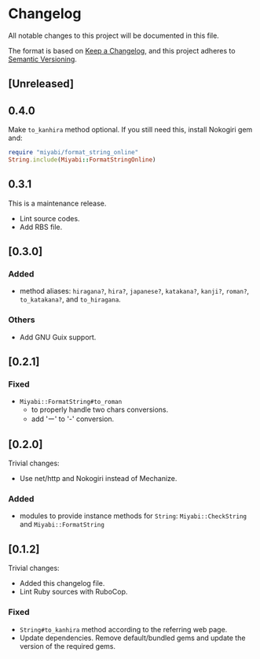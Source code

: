 # Changelog

All notable changes to this project will be documented in this file.

The format is based on [Keep a Changelog][cl], and this project adheres to [Semantic Versioning][v].

[cl]: https://keepachangelog.com/en/1.0.0/
[v]: https://semver.org/spec/v2.0.0.html

## [Unreleased]

## 0.4.0

Make `to_kanhira` method optional.  If you still need this, install Nokogiri gem and:

```ruby
require "miyabi/format_string_online"
String.include(Miyabi::FormatStringOnline)
```

## 0.3.1

This is a maintenance release.

* Lint source codes.
* Add RBS file.

## [0.3.0]

### Added

* method aliases: `hiragana?`, `hira?`, `japanese?`, `katakana?`, `kanji?`, `roman?`, `to_katakana?`, and `to_hiragana`.

### Others

* Add GNU Guix support.

## [0.2.1]

### Fixed

* `Miyabi::FormatString#to_roman`
  * to properly handle two chars conversions.
  * add 'ー' to '-' conversion.

## [0.2.0]

Trivial changes:

* Use net/http and Nokogiri instead of Mechanize.

### Added

* modules to provide instance methods for `String`: `Miyabi::CheckString` and `Miyabi::FormatString`

## [0.1.2]

Trivial changes:

* Added this changelog file.
* Lint Ruby sources with RuboCop.

### Fixed

* `String#to_kanhira` method according to the referring web page.
* Update dependencies.
  Remove default/bundled gems and update the version of the required gems.
